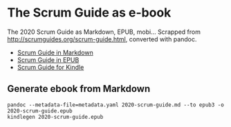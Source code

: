 # The Scrum Guide as e-book
The 2020 Scrum Guide as Markdown, EPUB, mobi... Scrapped from http://scrumguides.org/scrum-guide.html, converted with pandoc.

- [Scrum Guide in Markdown](./2020-scrum-guide.md)
- [Scrum Guide in EPUB](https://github.com/jfgreffier/scrum-guide-ebook/releases/latest/download/2020-scrum-guide.epub)
- [Scrum Guide for Kindle](https://github.com/jfgreffier/scrum-guide-ebook/releases/latest/download/2020-scrum-guide.mobi)

## Generate ebook from Markdown
```
pandoc --metadata-file=metadata.yaml 2020-scrum-guide.md --to epub3 -o 2020-scrum-guide.epub
kindlegen 2020-scrum-guide.epub
```
